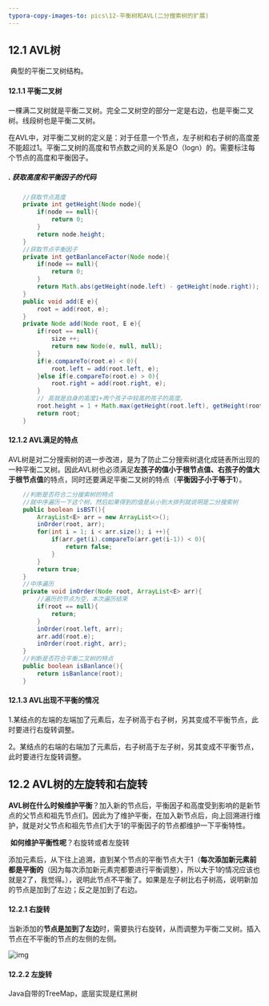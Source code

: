 ```yaml
---
typora-copy-images-to: pics\12-平衡树和AVL(二分搜索树的扩展)
---
```


## 12.1 AVL树

​	典型的平衡二叉树结构。

#### 12.1.1 平衡二叉树

​	一棵满二叉树就是平衡二叉树。完全二叉树空的部分一定是右边，也是平衡二叉树。线段树也是平衡二叉树。

​	在AVL中，对平衡二叉树的定义是：对于任意一个节点，左子树和右子树的高度差不能超过1。平衡二叉树的高度和节点数之间的关系是O（logn）的。需要标注每个节点的高度和平衡因子。

##### . 获取高度和平衡因子的代码

```java
    //获取节点高度
    private int getHeight(Node node){
        if(node == null){
            return 0;
        }
        return node.height;
    }
    //获取节点平衡因子
    private int getBanlanceFactor(Node node){
        if(node == null){
            return 0;
        }
        return Math.abs(getHeight(node.left) - getHeight(node.right));
    }
    public void add(E e){
        root = add(root, e);
    }
    private Node add(Node root, E e){
        if(root == null){
            size ++;
            return new Node(e, null, null);
        }
        if(e.compareTo(root.e) < 0){
            root.left = add(root.left, e);
        }else if(e.compareTo(root.e) > 0){
            root.right = add(root.right, e);
        }
        // 高就是自身的高度1+两个孩子中较高的孩子的高度。
        root.height = 1 + Math.max(getHeight(root.left), getHeight(root.right));
        return root;
    }
```

#### 12.1.2 AVL满足的特点

​	AVL树是对二分搜索树的进一步改进，是为了防止二分搜索树退化成链表所出现的一种平衡二叉树。因此AVL树也必须满足**左孩子的值小于根节点值、右孩子的值大于根节点值**的特点，同时还要满足平衡二叉树的特点（**平衡因子小于等于1**）。

```java
    //判断是否符合二分搜索树的特点
    //就中序遍历一下这个树，然后如果得到的值是从小到大排列就说明是二分搜索树
    public boolean isBST(){
        ArrayList<E> arr = new ArrayList<>();
        inOrder(root, arr);
        for(int i = 1; i < arr.size(); i ++){
            if(arr.get(i).compareTo(arr.get(i-1)) < 0){
                return false;
            }
        }
        return true;
    }
    //中序遍历
    private void inOrder(Node root, ArrayList<E> arr){
        //遍历的节点为空，本次遍历结束
        if(root == null){
            return;
        }
        inOrder(root.left, arr);
        arr.add(root.e);
        inOrder(root.right, arr);
    }
    //判断是否符合平衡二叉树的特点
    public boolean isBanlance(){
        return isBanlance(root);
    }
```

#### 12.1.3 AVL出现不平衡的情况

​	1.某结点的左端的左端加了元素后，左子树高于右子树，另其变成不平衡节点，此时要进行右旋转调整。

​	2。某结点的右端的右端加了元素后，右子树高于左子树，另其变成不平衡节点，此时要进行左旋转调整。

## 12.2 AVL树的左旋转和右旋转

​	**AVL树在什么时候维护平衡**？加入新的节点后，平衡因子和高度受到影响的是新节点的父节点和祖先节点们。因此为了维护平衡，在加入新节点后，向上回溯进行维护，就是对父节点和祖先节点们大于1的平衡因子的节点都维护一下平衡特性。

​	**如何维护平衡性呢**？右旋转或者左旋转

​	添加元素后，从下往上追溯，直到某个节点的平衡节点大于1（**每次添加新元素前都是平衡的**（因为每次添加新元素完都要进行平衡调整），所以大于1的情况应该也就是2了，我觉得。），说明此节点不平衡了。如果是左子树比右子树高，说明新加的节点是加到了左边；反之是加到了右边。

#### 12.2.1 右旋转

​	当新添加的**节点是加到了左边**时，需要执行右旋转，从而调整为平衡二叉树。插入节点在不平衡的节点的左侧的左侧。

![img](H:\Learning\JAVA\Github_JavaLearning_Notes\PlayDataStruction\PlayDataStruction\非线性数据结构\pics\12-平衡树和AVL(二分搜索树的扩展)\A4B7DA5F66FE753154E6270CB3ED09AD.jpg)



#### 12.2.2 左旋转













Java自带的TreeMap，底层实现是红黑树
